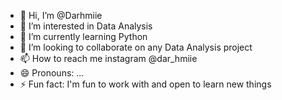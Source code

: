 - 👋 Hi, I’m @Darhmiie
- 👀 I’m interested in Data Analysis
- 🌱 I’m currently learning Python
- 💞️ I’m looking to collaborate on any Data Analysis project
- 📫 How to reach me instagram @dar_hmiie
- 😄 Pronouns: ...
- ⚡ Fun fact: I'm fun to work with and open to learn new things

<!---
Darhmiie/Darhmiie is a ✨ special ✨ repository because its `README.md` (this file) appears on your GitHub profile.
You can click the Preview link to take a look at your changes.
--->
